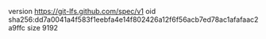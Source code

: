 version https://git-lfs.github.com/spec/v1
oid sha256:dd7a0041a4f583f1eebfa4e14f802426a12f6f56acb7ed78ac1afafaac2a9ffc
size 9192
